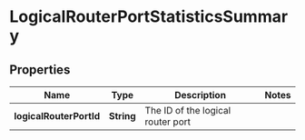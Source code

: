 # LogicalRouterPortStatisticsSummary

## Properties
Name | Type | Description | Notes
------------ | ------------- | ------------- | -------------
**logicalRouterPortId** | **String** | The ID of the logical router port | 
